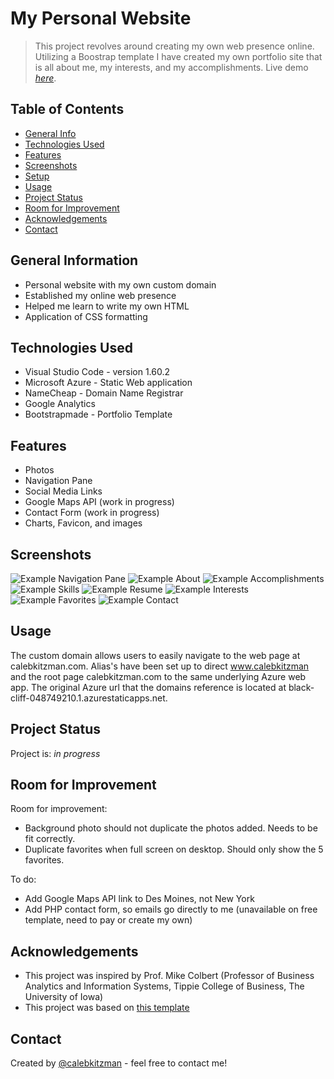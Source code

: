 # My Personal Website
> This project revolves around creating my own web presence online. Utilizing a Boostrap template I have created my  own portfolio site that is all about me, my interests, and my accomplishments.
> Live demo [_here_](https://www.calebkitzman.com/).

## Table of Contents
* [General Info](#general-information)
* [Technologies Used](#technologies-used)
* [Features](#features)
* [Screenshots](#screenshots)
* [Setup](#setup)
* [Usage](#usage)
* [Project Status](#project-status)
* [Room for Improvement](#room-for-improvement)
* [Acknowledgements](#acknowledgements)
* [Contact](#contact)

## General Information
- Personal website with my own custom domain
- Established my online web presence
- Helped me learn to write my own HTML
- Application of CSS formatting

## Technologies Used
- Visual Studio Code - version 1.60.2
- Microsoft Azure - Static Web application
- NameCheap - Domain Name Registrar
- Google Analytics
- Bootstrapmade - Portfolio Template

## Features
- Photos
- Navigation Pane
- Social Media Links
- Google Maps API (work in progress)
- Contact Form (work in progress)
- Charts, Favicon, and images

## Screenshots
![Example Navigation Pane](./assets/img/screenshot2.png)
![Example About](./assets/img/screenshot1.png)
![Example Accomplishments](./assets/img/screenshot3.png)
![Example Skills](./assets/img/screenshot4.png)
![Example Resume](./assets/img/screenshot5.png)
![Example Interests](./assets/img/screenshot6.png)
![Example Favorites](./assets/img/screenshot7.png)
![Example Contact](./assets/img/screenshot8.png)

## Usage
The custom domain allows users to easily navigate to the web page at calebkitzman.com. Alias's have been set up to direct www.calebkitzman and the root page calebkitzman.com to the same underlying Azure web app. The original Azure url that the domains reference is located at black-cliff-048749210.1.azurestaticapps.net.

## Project Status
Project is: _in progress_

## Room for Improvement
Room for improvement:
- Background photo should not duplicate the photos added. Needs to be fit correctly.
- Duplicate favorites when full screen on desktop. Should only show the 5 favorites.

To do:
- Add Google Maps API link to Des Moines, not New York
- Add PHP contact form, so emails go directly to me (unavailable on free template, need to pay or create my own)

## Acknowledgements
- This project was inspired by Prof. Mike Colbert (Professor of Business Analytics and Information Systems, Tippie College of Business, The University of Iowa)
- This project was based on [this template](https://bootstrapmade.com/iportfolio-bootstrap-portfolio-websites-template/)

## Contact
Created by [@calebkitzman](https://www.calebkitzman.com/) - feel free to contact me!


